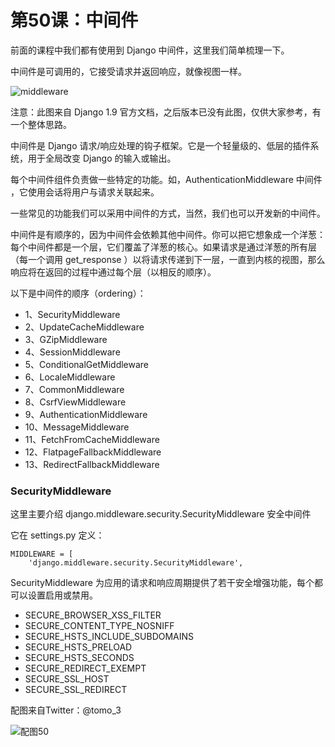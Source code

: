 # 第50课：中间件

前面的课程中我们都有使用到 Django 中间件，这里我们简单梳理一下。

中间件是可调用的，它接受请求并返回响应，就像视图一样。

![middleware](https://docs.djangoproject.com/en/1.9/_images/middleware.svg) 

注意：此图来自 Django 1.9 官方文档，之后版本已没有此图，仅供大家参考，有一个整体思路。

中间件是 Django 请求/响应处理的钩子框架。它是一个轻量级的、低层的插件系统，用于全局改变 Django 的输入或输出。

每个中间件组件负责做一些特定的功能。如，AuthenticationMiddleware 中间件 ，它使用会话将用户与请求关联起来。

一些常见的功能我们可以采用中间件的方式，当然，我们也可以开发新的中间件。

中间件是有顺序的，因为中间件会依赖其他中间件。你可以把它想象成一个洋葱：每个中间件都是一个层，它们覆盖了洋葱的核心。如果请求是通过洋葱的所有层（每一个调用 get_response ）以将请求传递到下一层，一直到内核的视图，那么响应将在返回的过程中通过每个层（以相反的顺序）。

以下是中间件的顺序（ordering）：
* 1、SecurityMiddleware
* 2、UpdateCacheMiddleware
* 3、GZipMiddleware
* 4、SessionMiddleware
* 5、ConditionalGetMiddleware
* 6、LocaleMiddleware
* 7、CommonMiddleware
* 8、CsrfViewMiddleware
* 9、AuthenticationMiddleware
* 10、MessageMiddleware
* 11、FetchFromCacheMiddleware
* 12、FlatpageFallbackMiddleware
* 13、RedirectFallbackMiddleware

### SecurityMiddleware
这里主要介绍 django.middleware.security.SecurityMiddleware 安全中间件

它在 settings.py 定义：
```
MIDDLEWARE = [
    'django.middleware.security.SecurityMiddleware',
```
SecurityMiddleware 为应用的请求和响应周期提供了若干安全增强功能，每个都可以设置启用或禁用。
* SECURE_BROWSER_XSS_FILTER
* SECURE_CONTENT_TYPE_NOSNIFF
* SECURE_HSTS_INCLUDE_SUBDOMAINS
* SECURE_HSTS_PRELOAD
* SECURE_HSTS_SECONDS
* SECURE_REDIRECT_EXEMPT
* SECURE_SSL_HOST
* SECURE_SSL_REDIRECT

配图来自Twitter：@tomo_3

![配图50](https://wiki.huihoo.com/images/thumb/f/fc/Devopsgirls50.png/724px-Devopsgirls50.png)
